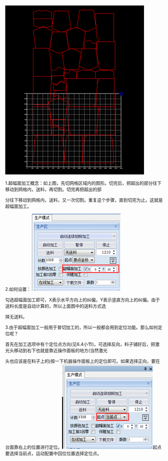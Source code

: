 ![](/assets/BeyondAreaProcess1.png)

1.超幅面加工概念：如上图，先切网格区域内的图形。切完后，把超出的部分往下移动到网格内，送料，再切割。切完再把超出的部

分往下移动到网格内，送料，又一次切割。重复这个步骤，直到切完为止。这就是超幅面加工。

2.如何设置：![](/assets/BeyondAreaProcess2.png)

勾选超幅面加工即可，X表示水平方向上的纠偏，Y表示竖直方向上的纠偏。由于送料长度是自动计算的，所以上面图中的送料方式选

择无送料。

3.由于超幅面加工一般用于普切加工的，所以一般都会用到定位功能。那么如何定位呢？

首先在加工选项中有个定位点方向\(见6.4小节\)，可选择反向，料子铺好后，把激光头移动到右下也就是靠近操作面板的地方\(当然激光

头也应该是在料子上的\)按一下机器操作面板上的定位即可。如果选择正向，要在台面靠右上的位置进行定位。![](/assets/BeyondAreaProcess3.png)起点要选择当前点，运动配置中回位位置选择定位点。

